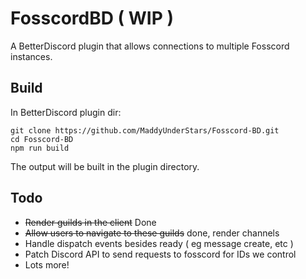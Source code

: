 # FosscordBD ( WIP )
A BetterDiscord plugin that allows connections to multiple Fosscord instances.

## Build
In BetterDiscord plugin dir:
```
git clone https://github.com/MaddyUnderStars/Fosscord-BD.git
cd Fosscord-BD
npm run build
```
The output will be built in the plugin directory.

## Todo

* ~~Render guilds in the client~~ Done
* ~~Allow users to navigate to these guilds~~ done, render channels
* Handle dispatch events besides ready ( eg message create, etc )
* Patch Discord API to send requests to fosscord for IDs we control
* Lots more!